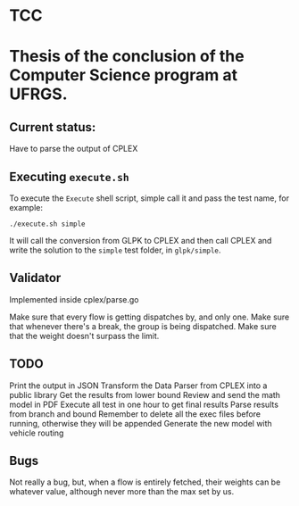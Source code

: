# TCC

# Thesis of the conclusion of the Computer Science program at UFRGS.

## Current status:

Have to parse the output of CPLEX

## Executing `execute.sh`

To execute the `Execute` shell script, simple call it and pass the test name, for example:

`./execute.sh simple`

It will call the conversion from GLPK to CPLEX and then call CPLEX and write the solution to the `simple` test folder, in `glpk/simple`.


## Validator

Implemented inside cplex/parse.go

Make sure that every flow is getting dispatches by, and only one.
Make sure that whenever there's a break, the group is being dispatched.
Make sure that the weight doesn't surpass the limit.

## TODO
Print the output in JSON
Transform the Data Parser from CPLEX into a public library
Get the results from lower bound
Review and send the math model in PDF
Execute all test in one hour to get final results
Parse results from branch and bound
Remember to delete all the exec files before running, otherwise they will be appended
Generate the new model with vehicle routing

## Bugs

Not really a bug, but, when a flow is entirely fetched, their weights can be whatever value, although never more than the max set by us.